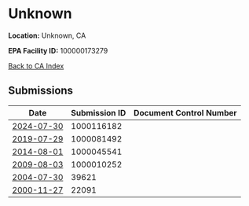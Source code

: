 # Unknown

**Location:** Unknown, CA

**EPA Facility ID:** 100000173279

[Back to CA Index](../../index.md)

## Submissions

| Date | Submission ID | Document Control Number |
|------|--------------|-------------------------|
| [2024-07-30](submissions/1000116182.md) | 1000116182 |  |
| [2019-07-29](submissions/1000081492.md) | 1000081492 |  |
| [2014-08-01](submissions/1000045541.md) | 1000045541 |  |
| [2009-08-03](submissions/1000010252.md) | 1000010252 |  |
| [2004-07-30](submissions/39621.md) | 39621 |  |
| [2000-11-27](submissions/22091.md) | 22091 |  |
